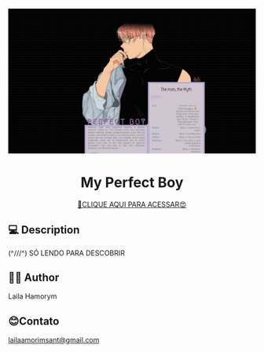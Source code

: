 ![My Perfect Boy](img/boy.png)

<h1 align="center">My Perfect Boy</h1>

<div align="center">

[🔗CLIQUE AQUI PARA ACESSAR😍](https://lailaamorim.github.io/GAROTO-MAL/)

</div>

## 💻 Description
(^///^)
   SÓ LENDO PARA DESCOBRIR 


## 👩‍💻 Author
Laila Hamorym

## 😊Contato
lailaamorimsant@gmail.com